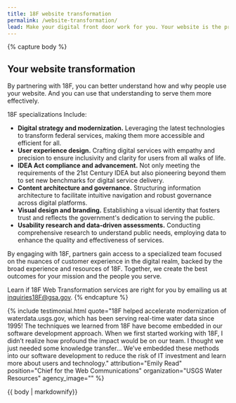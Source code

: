 ```yaml
---
title: 18F website transformation
permalink: /website-transformation/
lead: Make your digital front door work for you. Your website is the primary channel for the public to learn about and interact with your agency. 18F will uplift your customer experience to ensure it is effectively advancing your mission.
---
```


{% capture body %}
## Your website transformation
By partnering with 18F, you can better understand how and why people use your website. And you can use that understanding to serve them more effectively.

18F specializations Include:
- <b>Digital strategy and modernization.</b> Leveraging the latest technologies to transform federal services, making them more accessible and efficient for all.
- <b>User experience design.</b> Crafting digital services with empathy and precision to ensure inclusivity and clarity for users from all walks of life.
- <b>IDEA Act compliance and advancement.</b> Not only meeting the requirements of the 21st Century IDEA but also pioneering beyond them to set new benchmarks for digital service delivery.
- <b>Content architecture and governance.</b> Structuring information architecture to facilitate intuitive navigation and robust governance across digital platforms.
- <b>Visual design and branding.</b> Establishing a visual identity that fosters trust and reflects the government's dedication to serving the public.
- <b>Usability research and data-driven assessments.</b> Conducting comprehensive research to understand public needs, employing data to enhance the quality and effectiveness of services.

By engaging with 18F, partners gain access to a specialized team focused on the nuances of customer experience in the digital realm, backed by the broad experience and resources of 18F. Together, we create the best outcomes for your mission and the people you serve.

Learn if 18F Web Transformation services are right for you by emailing us at <a href="mailto:inquiries18F@gsa.gov">inquiries18F@gsa.gov</a>.
{% endcapture %}


{% include testimonial.html
    quote="18F helped accelerate modernization of waterdata.usgs.gov, which has been serving real-time water data since 1995! The techniques we learned from 18F have become embedded in our software development approach. When we first started working with 18F, I didn’t realize how profound the impact would be on our team. I thought we just needed some knowledge transfer... We’ve embedded these methods into our software development to reduce the risk of IT investment and learn more about users and technology."
    attribution="Emily Read"
    position="Chief for the Web Communications"
    organization="USGS Water Resources"
    agency_image=""
%}
<section class="usa-section section-padding-6">
<div class="grid-container">
  <div>
    {{ body | markdownify}}
  </div>
</div>
</section>